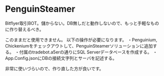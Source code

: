 # PenguinSteamer
Bitflyer取引BOT。儲からない。DB無しだと動作しないので、もっと手軽なものに作り替えるべき。


このままだと使用できません。
以下の操作が必要になります。
・Penguinium, Chickeniumをチェックアウトして、PenguinSteamerソリューションに追加する。
・付属のtradebot.a5erの通りにSQL Serverデータベースを作成する。
・App.Config.jsonにDBの接続文字列とサーバを記述する。

非常に使いづらいので、作り直した方が良いです。

